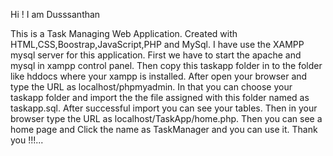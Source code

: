 Hi ! I am Dusssanthan

This is a Task Managing Web Application.
Created with HTML,CSS,Boostrap,JavaScript,PHP and MySql.
I have use the XAMPP mysql server for this application.
First we have to start the apache and mysql in xampp control panel.
Then copy this taskapp folder in to the folder like hddocs where your xampp is installed.
After open your browser and type the URL as localhost/phpmyadmin.
In that you can choose your taskapp folder and import the the file assigned with this folder named as taskapp.sql.
After successful import you can see your tables.
Then in your browser type the URL as localhost/TaskApp/home.php.
Then you can see a home page and Click the name as TaskManager and you can use it.
Thank you !!!...
